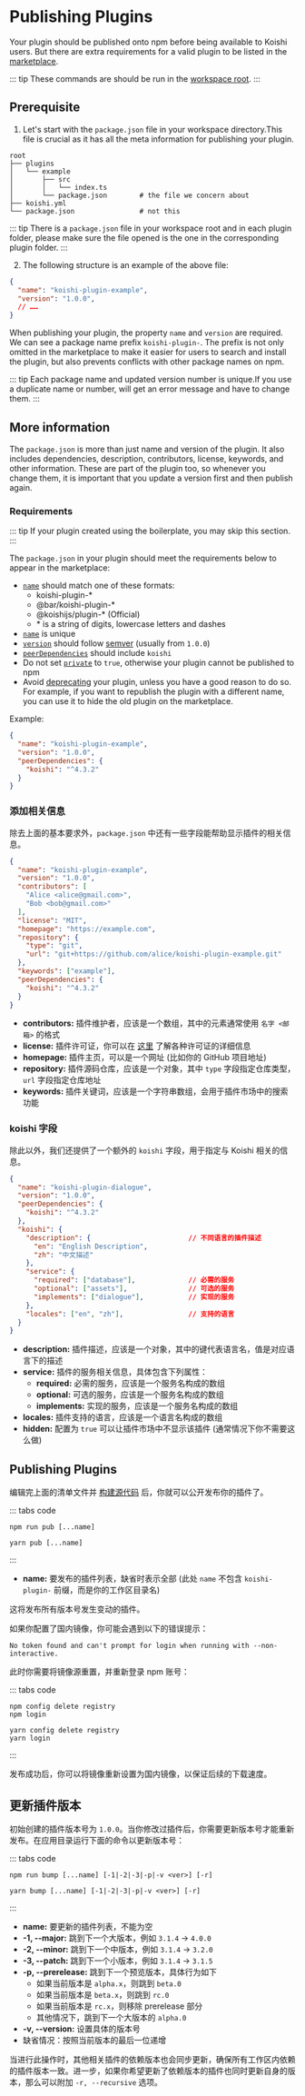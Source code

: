 # Publishing Plugins

Your plugin should be published onto npm before being available to Koishi users. But there are extra requirements for a valid plugin to be listed in the [marketplace](../../market/).

::: tip
These commands are should be run in the [workspace root](./config.md#应用目录).
:::

## Prerequisite

1. Let's start with the `package.json` file in your workspace directory.This file is crucial as it has all the meta information for publishing your plugin.

```diff{6}
root
├── plugins
│   └── example
│       ├── src
│       │   └── index.ts
│       └── package.json        # the file we concern about
├── koishi.yml
└── package.json                # not this
```

::: tip
There is a `package.json` file in your workspace root and in each plugin folder, please make sure the file opened is the one in the corresponding plugin folder.
:::

2. The following structure is an example of the above file:

```json title=package.json
{
  "name": "koishi-plugin-example",
  "version": "1.0.0",
  // ……
}
```

When publishing your plugin, the property `name` and `version` are required. We can see a package name prefix `koishi-plugin-`. The prefix is not only omitted in the marketplace to make it easier for users to search and install the plugin, but also prevents conflicts with other package names on npm.

::: tip
Each package name and updated version number is unique.If you use a duplicate name or number,  will get an error message and have to change them.
:::

## More information

The `package.json` is more than just name and version of the plugin. It also includes dependencies, description, contributors, license, keywords, and other information. These are part of the plugin too, so whenever you change them, it is important that you update a version first and then publish again.

### Requirements

::: tip
If your plugin created using the boilerplate, you may skip this section.
:::

The `package.json` in your plugin should meet the requirements below to appear in the marketplace:

- [`name`](https://docs.npmjs.com/cli/v8/configuring-npm/package-json#name) should match one of these formats:
  - koishi-plugin-\*
  - @bar/koishi-plugin-\*
  - @koishijs/plugin-\* (Official)
  - \* is a string of digits, lowercase letters and dashes
- [`name`](https://docs.npmjs.com/cli/v8/configuring-npm/package-json#name) is unique
- [`version`](https://docs.npmjs.com/cli/v8/configuring-npm/package-json#version) should follow [semver](https://semver.org/lang/zh-CN/) (usually from `1.0.0`)
- [`peerDependencies`](https://docs.npmjs.com/cli/v8/configuring-npm/package-json#peerdependencies) should include `koishi`
- Do not set [`private`](https://docs.npmjs.com/cli/v8/configuring-npm/package-json#private) to `true`, otherwise your plugin cannot be published to npm
- Avoid [deprecating](https://docs.npmjs.com/deprecating-and-undeprecating-packages-or-package-versions) your plugin, unless you have a good reason to do so. For example, if you want to republish the plugin with a different name, you can use it to hide the old plugin on the marketplace.

Example:

```json title=package.json
{
  "name": "koishi-plugin-example",
  "version": "1.0.0",
  "peerDependencies": {
    "koishi": "^4.3.2"
  }
}
```

### 添加相关信息

除去上面的基本要求外，`package.json` 中还有一些字段能帮助显示插件的相关信息。

```json title=package.json
{
  "name": "koishi-plugin-example",
  "version": "1.0.0",
  "contributors": [
    "Alice <alice@gmail.com>",
    "Bob <bob@gmail.com>"
  ],
  "license": "MIT",
  "homepage": "https://example.com",
  "repository": {
    "type": "git",
    "url": "git+https://github.com/alice/koishi-plugin-example.git"
  },
  "keywords": ["example"],
  "peerDependencies": {
    "koishi": "^4.3.2"
  }
}
```

- **contributors:** 插件维护者，应该是一个数组，其中的元素通常使用 `名字 <邮箱>` 的格式
- **license:** 插件许可证，你可以在 [这里](https://choosealicense.com/licenses/) 了解各种许可证的详细信息
- **homepage:** 插件主页，可以是一个网址 (比如你的 GitHub 项目地址)
- **repository:** 插件源码仓库，应该是一个对象，其中 `type` 字段指定仓库类型，`url` 字段指定仓库地址
- **keywords:** 插件关键词，应该是一个字符串数组，会用于插件市场中的搜索功能

### koishi 字段

除此以外，我们还提供了一个额外的 `koishi` 字段，用于指定与 Koishi 相关的信息。

```json title=package.json
{
  "name": "koishi-plugin-dialogue",
  "version": "1.0.0",
  "peerDependencies": {
    "koishi": "^4.3.2"
  },
  "koishi": {
    "description": {                        // 不同语言的插件描述
      "en": "English Description",
      "zh": "中文描述"
    },
    "service": {
      "required": ["database"],             // 必需的服务
      "optional": ["assets"],               // 可选的服务
      "implements": ["dialogue"],           // 实现的服务
    },
    "locales": ["en", "zh"],                // 支持的语言
  }
}
```

- **description:** 插件描述，应该是一个对象，其中的键代表语言名，值是对应语言下的描述
- **service:** 插件的服务相关信息，具体包含下列属性：
  - **required:** 必需的服务，应该是一个服务名构成的数组
  - **optional:** 可选的服务，应该是一个服务名构成的数组
  - **implements:** 实现的服务，应该是一个服务名构成的数组
- **locales:** 插件支持的语言，应该是一个语言名构成的数组
- **hidden:** 配置为 `true` 可以让插件市场中不显示该插件 (通常情况下你不需要这么做)

## Publishing Plugins

编辑完上面的清单文件并 [构建源代码](./workspace.md#构建源代码) 后，你就可以公开发布你的插件了。

::: tabs code
```npm
npm run pub [...name]
```
```yarn
yarn pub [...name]
```
:::

- **name:** 要发布的插件列表，缺省时表示全部 (此处 `name` 不包含 `koishi-plugin-` 前缀，而是你的工作区目录名)

这将发布所有版本号发生变动的插件。

如果你配置了国内镜像，你可能会遇到以下的错误提示：

```
No token found and can't prompt for login when running with --non-interactive.
```

此时你需要将镜像源重置，并重新登录 npm 账号：

::: tabs code
```npm
npm config delete registry
npm login
```
```yarn
yarn config delete registry
yarn login
```
:::

发布成功后，你可以将镜像重新设置为国内镜像，以保证后续的下载速度。

## 更新插件版本

初始创建的插件版本号为 `1.0.0`。当你修改过插件后，你需要更新版本号才能重新发布。在应用目录运行下面的命令以更新版本号：

::: tabs code
```npm
npm run bump [...name] [-1|-2|-3|-p|-v <ver>] [-r]
```
```yarn
yarn bump [...name] [-1|-2|-3|-p|-v <ver>] [-r]
```
:::

- **name:** 要更新的插件列表，不能为空
- **-1, --major:** 跳到下一个大版本，例如 `3.1.4` -> `4.0.0`
- **-2, --minor:** 跳到下一个中版本，例如 `3.1.4` -> `3.2.0`
- **-3, --patch:** 跳到下一个小版本，例如 `3.1.4` -> `3.1.5`
- **-p, --prerelease:** 跳到下一个预览版本，具体行为如下
  - 如果当前版本是 `alpha.x`，则跳到 `beta.0`
  - 如果当前版本是 `beta.x`，则跳到 `rc.0`
  - 如果当前版本是 `rc.x`，则移除 prerelease 部分
  - 其他情况下，跳到下一个大版本的 `alpha.0`
- **-v, --version:** 设置具体的版本号
- 缺省情况：按照当前版本的最后一位递增

当进行此操作时，其他相关插件的依赖版本也会同步更新，确保所有工作区内依赖的插件版本一致。进一步，如果你希望更新了依赖版本的插件也同时更新自身的版本，那么可以附加 `-r, --recursive` 选项。
